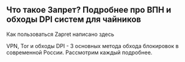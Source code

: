 ## Что такое Запрет? Подробнее про ВПН и обходы DPI систем для чайников
Как пользоваться Zapret написано здесь

VPN, Tor и обходы DPI - 3 основных метода обхода блокировок в современной России. Рассмотрим каждый подробнее. 

